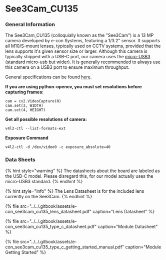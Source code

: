 # See3Cam\_CU135

### General Information

The See3Cam\_CU135 \(colloquially known as the "See3Cam"\) is a 13 MP camera developed by e-con Systems, featuring a 1/3.2" sensor. It supports all M10/S-mount lenses, typically used on CCTV systems, provided that the lens supports it's given sensor size or larger. Although this camera is typically shipped with a USB-C port, our camera uses the [micro-USB3](https://images-na.ssl-images-amazon.com/images/I/61ogJoJXjEL._SY355_.jpg) \(standard micro-usb but wider\). It is generally recommended to always use this camera on a USB3 port to ensure maximum throughput.

General specifications can be found [here](https://www.e-consystems.com/4k-usb-camera.asp).

**If you are using python-opencv, you must set resolutions before capturing frames:**

```text
cam = cv2.VideoCapture(0)
cam.set(3, WIDTH)
cam.set(4, HEIGHT)
```

**Get all possible resolutions of camera:**

```text
v4l2-ctl --list-formats-ext
```

**Exposure Command**

```text
v4l2-ctl -d /dev/video0 -c exposure_absolute=40
```

### Data Sheets

{% hint style="warning" %}
The datasheets about the board are labeled as the USB-C model. Please disregard this, for our model actually uses the micro-USB3 standard.
{% endhint %}

{% hint style="info" %}
The Lens Datasheet is for the included lens currently on the See3Cam. 
{% endhint %}

{% file src="../../.gitbook/assets/e-con\_see3cam\_cu135\_lens\_datasheet.pdf" caption="Lens Datasheet" %}

{% file src="../../.gitbook/assets/e-con\_see3cam\_cu135\_type\_c\_datasheet.pdf" caption="Module Datasheet" %}

{% file src="../../.gitbook/assets/e-con\_see3cam\_cu135\_type\_c\_getting\_started\_manual.pdf" caption="Module Getting Started" %}













